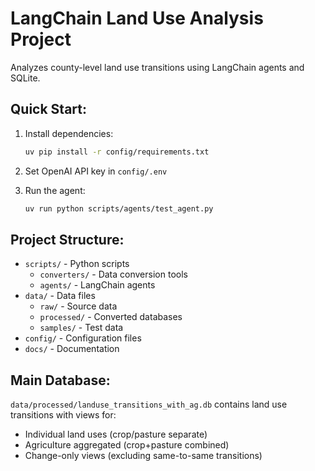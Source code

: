# LangChain Land Use Analysis Project

Analyzes county-level land use transitions using LangChain agents and SQLite.

## Quick Start:

1. Install dependencies:
   ```bash
   uv pip install -r config/requirements.txt
   ```

2. Set OpenAI API key in `config/.env`

3. Run the agent:
   ```bash
   uv run python scripts/agents/test_agent.py
   ```

## Project Structure:
- `scripts/` - Python scripts
  - `converters/` - Data conversion tools
  - `agents/` - LangChain agents
- `data/` - Data files
  - `raw/` - Source data
  - `processed/` - Converted databases
  - `samples/` - Test data
- `config/` - Configuration files
- `docs/` - Documentation

## Main Database:
`data/processed/landuse_transitions_with_ag.db` contains land use transitions with views for:
- Individual land uses (crop/pasture separate)
- Agriculture aggregated (crop+pasture combined)
- Change-only views (excluding same-to-same transitions)
